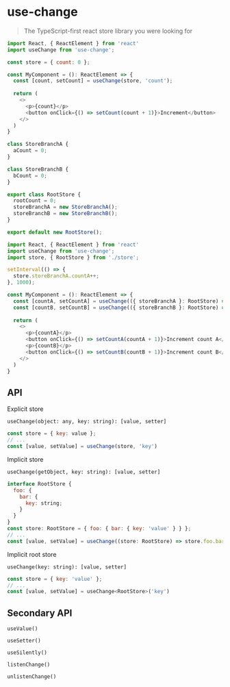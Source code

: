 # use-change

> The TypeScript-first react store library you were looking for

```js
import React, { ReactElement } from 'react'
import useChange from 'use-change';

const store = { count: 0 };

const MyComponent = (): ReactElement => {
  const [count, setCount] = useChange(store, 'count');
  
  return (
    <>
      <p>{count}</p>
      <button onClick={() => setCount(count + 1)}>Increment</button>
    </>
  )
}
```

```js
class StoreBranchA {
  aCount = 0;
}

class StoreBranchB {
  bCount = 0;
}

export class RootStore {
  rootCount = 0;
  storeBranchA = new StoreBranchA();
  storeBranchB = new StoreBranchB();
}

export default new RootStore();
```

```js
import React, { ReactElement } from 'react'
import useChange from 'use-change';
import store, { RootStore } from './store';

setInterval(() => {
  store.storeBranchA.countA++;
}, 1000);

const MyComponent = (): ReactElement => {
  const [countA, setCountA] = useChange(({ storeBranchA }: RootStore) => storeBranchA, 'countA');
  const [countB, setCountB] = useChange(({ storeBranchB }: RootStore) => storeBranchB, 'countB');
  
  return (
    <>
      <p>{countA}</p>
      <button onClick={() => setCountA(countA + 1)}>Increment count A</button>
      <p>{countB}</p>
      <button onClick={() => setCountB(countB + 1)}>Increment count B</button>
    </>
  )
}
```


## API

Explicit store

`useChange(object: any, key: string): [value, setter]`

```js
const store = { key: value };
// ...
const [value, setValue] = useChange(store, 'key')
```

Implicit store

`useChange(getObject, key: string): [value, setter]`

```js
interface RootStore {
  foo: { 
    bar: { 
      key: string;
    } 
  }
}
const store: RootStore = { foo: { bar: { key: 'value' } } };
// ...
const [value, setValue] = useChange((store: RootStore) => store.foo.bar, 'key')
```


Implicit root store


`useChange(key: string): [value, setter]`

```js
const store = { key: 'value' };
// ...
const [value, setValue] = useChange<RootStore>('key')
```


## Secondary API 

`useValue()`

`useSetter()`

`useSilently()`

`listenChange()`

`unlistenChange()`

